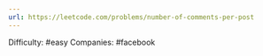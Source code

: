 ```yaml
---
url: https://leetcode.com/problems/number-of-comments-per-post
---
```


Difficulty: #easy
Companies: #facebook